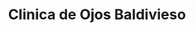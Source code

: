 ---
title: "Clinica de Ojos Baldivieso"
url: /santa-cruz-de-la-sierra/clinica-de-ojos-baldivieso/
shop: óptico
---